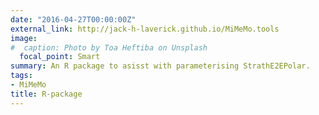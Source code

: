 ```yaml
---
date: "2016-04-27T00:00:00Z"
external_link: http://jack-h-laverick.github.io/MiMeMo.tools
image:
#  caption: Photo by Toa Heftiba on Unsplash
  focal_point: Smart
summary: An R package to asisst with parameterising StrathE2EPolar.
tags:
- MiMeMo
title: R-package
---
```

